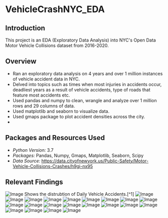 # VehicleCrashNYC_EDA


## Introduction 
This project is an EDA (Exploratory Data Analysis) into NYC's Open Data Motor Vehicle Collisions dataset from 2016-2020. 

## Overview 
- Ran an exploratory data analysis on 4 years and over 1 million instances of vehicle accident data in NYC.
- Delved into topics such as times when most injuries in accidents occur, deadliest years as a result of vehicle accidents, type of roads that feature most accidents etc.
- Used pandas and numpy to clean, wrangle and analyze over 1 million rows and 29 columns of data. 
- Used matplotlib and seaborn to visualize data. 
- Used gmaps package to plot accident densities across the city. 
- 
## Packages and Resources Used
- *Python Version:* 3.7 
- *Packages:* Pandas, Numpy, Gmaps, Matplotlib, Seaborn, Scipy
- *Data Source:* https://data.cityofnewyork.us/Public-Safety/Motor-Vehicle-Collisions-Crashes/h9gi-nx95

## Relevant Findings 
![Image](Histogram.png)
Shows the distrubtion of Daily Vehicle Accidents.[^1]
![Image](Boxplot.png)
![Image](AverageVehicleAccidentsByWeekday.png)
![Image](FatalitiesByContributingFactor.png)
![Image](ContributingFactorCount.png)
![Image](DeathsPerAccidentByHour.png)
![Image](DeathsPerAccidentDayOfWeek.png)
![Image](DeathsPerAccidentByYear.png)
![Image](TotalDeathsByYear.png)
![Image](FatalitiesByDate.png)
![Image](NumberOfInjuriesPerAccidentBorough.png)
![Image](InjuriesPerAccidentHour.png)
![Image](InjuriesPerAccidentDayOfWeek.png)
![Image](InjuriesPerMonth.png)
![Image](InjuriesByDate.png)
![Image](FatalitiesPerAccidentRoadType.png)
![Image](FatalitiesByStreet.png)
![Image](AccidentByNeighborhood.png)
![Image](AverageAccidentsByHour.png)
![Image](AverageDailyAccidentsByMonth.png)
![Image](AverageDailyAccidentsByYear.png)
![Image](AccidentsByDate.png)


